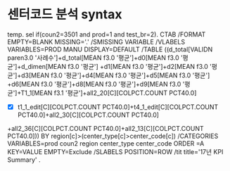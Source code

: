 # 센터코드 분석 syntax


temp.
sel if(coun2=3501 and prod=1 and test_br=2).
CTAB
  /FORMAT EMPTY=BLANK MISSING='.' /SMISSING VARIABLE
  /VLABELS VARIABLES=PROD MANU
    DISPLAY=DEFAULT 
  /TABLE ((d_total[VALIDN paren3.0 '사례수']+d_total[MEAN f3.0 '평균']+d0[MEAN f3.0 '평균']+d_dimen[MEAN f3.0 '평균']
+d1[MEAN f3.0 '평균']+d2[MEAN f3.0 '평균']+d3[MEAN f3.0 '평균']+d4[MEAN f3.0 '평균']+d5[MEAN f3.0 '평균']
+d6[MEAN f3.0 '평균']+d8[MEAN f3.0 '평균']+d9[MEAN f3.0 '평균']+T1_1[MEAN f3.1 '평균']+all2_20[C][COLPCT.COUNT PCT40.0]
- [x] t1_1_edit[C][COLPCT.COUNT PCT40.0]+t4_1_edit[C][COLPCT.COUNT PCT40.0]+all2_30[C][COLPCT.COUNT PCT40.0]

+all2_36[C][COLPCT.COUNT PCT40.0]+all2_13[C][COLPCT.COUNT PCT40.0])) 
BY region[c]>(center_type[c]>center_code[c])
  /CATEGORIES VARIABLES=prod coun2 region center_type center_code ORDER =A KEY=VALUE EMPTY=Exclude
  /SLABELS POSITION=ROW
/tit title='17년 KPI Summary' .